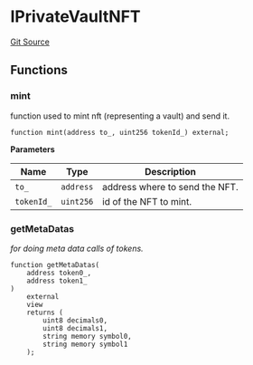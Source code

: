 # IPrivateVaultNFT
[Git Source](https://github.com/ArrakisFinance/arrakis-modular/blob/4485c572ded3a830c181fa38ceaac13efe8eb7f1/src/interfaces/IPrivateVaultNFT.sol)


## Functions
### mint

function used to mint nft (representing a vault) and send it.


```solidity
function mint(address to_, uint256 tokenId_) external;
```
**Parameters**

|Name|Type|Description|
|----|----|-----------|
|`to_`|`address`|address where to send the NFT.|
|`tokenId_`|`uint256`|id of the NFT to mint.|


### getMetaDatas

*for doing meta data calls of tokens.*


```solidity
function getMetaDatas(
    address token0_,
    address token1_
)
    external
    view
    returns (
        uint8 decimals0,
        uint8 decimals1,
        string memory symbol0,
        string memory symbol1
    );
```


